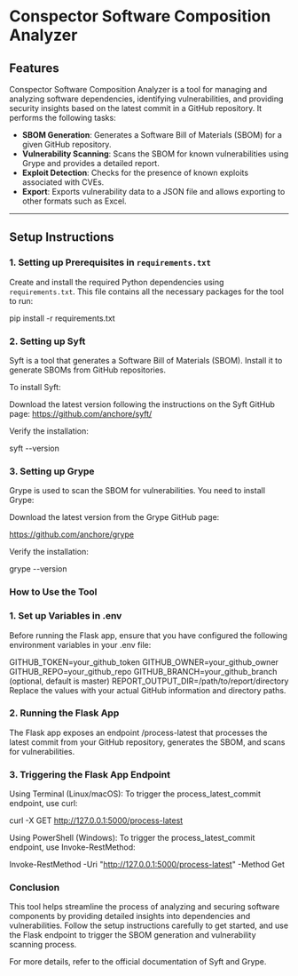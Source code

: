 # Conspector Software Composition Analyzer

## Features

Conspector Software Composition Analyzer is a tool for managing and analyzing software dependencies, identifying vulnerabilities, and providing security insights based on the latest commit in a GitHub repository. It performs the following tasks:

- **SBOM Generation**: Generates a Software Bill of Materials (SBOM) for a given GitHub repository.
- **Vulnerability Scanning**: Scans the SBOM for known vulnerabilities using Grype and provides a detailed report.
- **Exploit Detection**: Checks for the presence of known exploits associated with CVEs.
- **Export**: Exports vulnerability data to a JSON file and allows exporting to other formats such as Excel.

---

## Setup Instructions

### 1. Setting up Prerequisites in `requirements.txt`

Create and install the required Python dependencies using `requirements.txt`. This file contains all the necessary packages for the tool to run:

pip install -r requirements.txt

### 2. Setting up Syft
Syft is a tool that generates a Software Bill of Materials (SBOM). Install it to generate SBOMs from GitHub repositories.

To install Syft:

Download the latest version following the instructions on the Syft GitHub page:
https://github.com/anchore/syft/

Verify the installation:

syft --version

### 3. Setting up Grype
Grype is used to scan the SBOM for vulnerabilities. You need to install Grype:

Download the latest version from the Grype GitHub page:

https://github.com/anchore/grype

Verify the installation:

grype --version

### How to Use the Tool

### 1. Set up Variables in .env
Before running the Flask app, ensure that you have configured the following environment variables in your .env file:

GITHUB_TOKEN=your_github_token
GITHUB_OWNER=your_github_owner
GITHUB_REPO=your_github_repo
GITHUB_BRANCH=your_github_branch (optional, default is master)
REPORT_OUTPUT_DIR=/path/to/report/directory
Replace the values with your actual GitHub information and directory paths.

### 2. Running the Flask App
The Flask app exposes an endpoint /process-latest that processes the latest commit from your GitHub repository, generates the SBOM, and scans for vulnerabilities.

### 3. Triggering the Flask App Endpoint

Using Terminal (Linux/macOS):
To trigger the process_latest_commit endpoint, use curl:

curl -X GET http://127.0.0.1:5000/process-latest

Using PowerShell (Windows):
To trigger the process_latest_commit endpoint, use Invoke-RestMethod:

Invoke-RestMethod -Uri "http://127.0.0.1:5000/process-latest" -Method Get

### Conclusion
This tool helps streamline the process of analyzing and securing software components by providing detailed insights into dependencies and vulnerabilities. Follow the setup instructions carefully to get started, and use the Flask endpoint to trigger the SBOM generation and vulnerability scanning process.

For more details, refer to the official documentation of Syft and Grype.